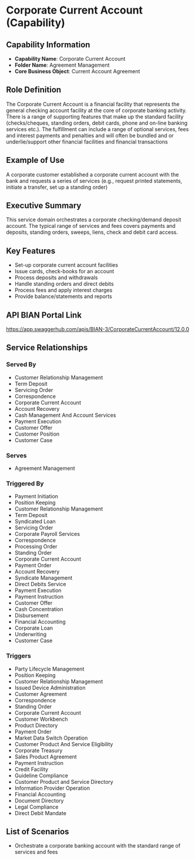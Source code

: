 # Corporate Current Account (Capability)

## Capability Information
- **Capability Name**: Corporate Current Account
- **Folder Name**: Agreement Management
- **Core Business Object**: Current Account Agreement

## Role Definition
The Corporate Current Account is a financial facility that represents the general checking account facility at the core of corporate banking activity. There is a range of supporting features that make up the standard facility (checks/cheques, standing orders, debit cards, phone and on-line banking services etc.). The fulfillment can include a range of optional services, fees and interest payments and penalties and will often be bundled and or underlie/support other financial facilities and financial transactions

## Example of Use
A corporate customer established a corporate current account with the bank and requests a series of services (e.g., request printed statements, initiate a transfer, set up a standing order)

## Executive Summary
This service domain orchestrates a corporate checking/demand deposit account. The typical range of services and fees covers payments and deposits, standing orders, sweeps, liens, check and debit card access.

## Key Features
- Set-up corporate current account facilities
- Issue cards, check-books for an account
- Process deposits and withdrawals
- Handle standing orders and direct debits
- Process fees and apply interest charges
- Provide balance/statements and reports

## API BIAN Portal Link
https://app.swaggerhub.com/apis/BIAN-3/CorporateCurrentAccount/12.0.0

## Service Relationships

### Served By
- Customer Relationship Management
- Term Deposit
- Servicing Order
- Correspondence
- Corporate Current Account
- Account Recovery
- Cash Management And Account Services
- Payment Execution
- Customer Offer
- Customer Position
- Customer Case

### Serves
- Agreement Management

### Triggered By
- Payment Initiation
- Position Keeping
- Customer Relationship Management
- Term Deposit
- Syndicated Loan
- Servicing Order
- Corporate Payroll Services
- Correspondence
- Processing Order
- Standing Order
- Corporate Current Account
- Payment Order
- Account Recovery
- Syndicate Management
- Direct Debits Service
- Payment Execution
- Payment Instruction
- Customer Offer
- Cash Concentration
- Disbursement
- Financial Accounting
- Corporate Loan
- Underwriting
- Customer Case

### Triggers
- Party Lifecycle Management
- Position Keeping
- Customer Relationship Management
- Issued Device Administration
- Customer Agreement
- Correspondence
- Standing Order
- Corporate Current Account
- Customer Workbench
- Product Directory
- Payment Order
- Market Data Switch Operation
- Customer Product And Service Eligibility
- Corporate Treasury
- Sales Product Agreement
- Payment Instruction
- Credit Facility
- Guideline Compliance
- Customer Product and Service Directory
- Information Provider Operation
- Financial Accounting
- Document Directory
- Legal Compliance
- Direct Debit Mandate

## List of Scenarios
- Orchestrate a corporate banking account with the standard range of services and fees